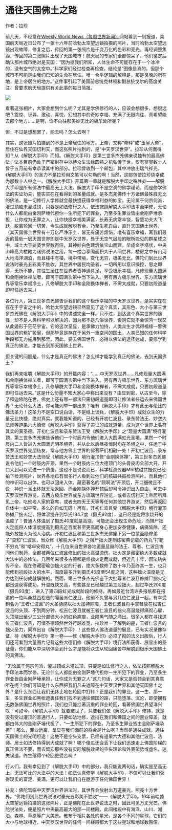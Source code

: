 # 通往天国佛土之路

作者：拉珍

前几天，不经意在[Weekly World News（每周世界新闻）](http://weeklyworldnews.com/headlines/11684/new-hubble-images/)网站看到一则报道，美国航天局近日公布了一张十六年前哈勃太空望远镜拍摄的照片，当时哈勃太空望远镜出现故障，修复之后，传回的第一张照片是千变万化的色彩和亮光，再经调整焦距，传回的第二张照片出现了天国城市！航天局的专家们全都惊呆了，他们鉴定后确认那片城市绝对是天国：“因为据我们所知，人体生命不可能存在于一个冰冷的，没有空气的太空中。”科学家们经过检查再检查，结论是“图像是真的。但那个城市不可能是由我们已知的生命在居住。唯一合乎逻辑的解释是，那是灵魂的所在地，是上帝居住的地方。”这件事引起了美国前总统克林顿和副总统戈尔的高度关注，曾要求航天局提供有关此事的每日简报。

![](https://s2.loli.net/2022/03/31/uOs5cYa7nES2pwL.jpg)

 看著这张相片，大家会想到什么呢？尤其是学佛修行的人，应该会想很多，想很远吧？震惊、讶异、激动、喜悦、幻想其中的奇妙幸福、充满了无限向往、真希望能去那个地方……是啊，谁不向往那美妙无比的极乐处所呢？

但，不过是想想罢了，能去吗？怎么去啊？

其实，这张照片拍摄到的不是上帝居住的地方。上帝，又称“帝释”或“玉皇大帝”，居住在仙界天国忉利天，而这张照片拍到的，是“中天罗汉世界”。拉珍从何而得知？从《解脱大手印》而知。《解脱大手印》是第三世多杰羌佛亲说独有的最高佛法，法本目前仍处于严密封存中以待众生法缘圆熟之机弘传于世，仅有寥寥数十人曾于五月前有幸恭读其中的部分。拉珍曾收到一个邮包，其中冲放出瑞气祥光，《解脱大手印》的圣力不是拉珍用文笔可以勾勒的啊！当然，这邮包使拉珍侥幸成为那数十人中之一。《解脱大手印》开篇第一章就是解脱大手印之殊胜处——解脱大手印是所有佛法中最高无上大法。解脱大手印不是空洞的佛学理论，而是修学佛法的实证功夫，能实实在在看得到的圣量成就。是多杰羌佛传十方诸佛最殊胜无比的佛法，是一切修行人学修就会最快捷获得幸福利益的妙宝。无论属于何宗何派，灌过顶或未灌过顶，只要是如法修行之人，依法按照解脱大手印法本而学修，无论什么人都能由金刚萨埵代担你一生所犯下的罪业，乃至多生罪业皆由金刚萨埵承担，让你成为无罪之人，让你快捷幸福美满富，长寿无病常丰饶，智慧功夫大飞跃，脱离轮回一切苦，今生成就解脱有余，乃至生死自由，直升天国佛土世界。（其天国佛土世界有十万亿严净乐土，皆无有痛苦烦恼，唯有喜乐幸福，离我们最近的最低一层天国世界即是中天罗汉世界，处于无空气层段的眼所能见的群星球之中，域土大于娑婆世界数百倍，其神妙白色建筑依宝山而建，垒成金字塔状，中央山峰高大楼殿为诸佛说法之用，每一楼台亭阁面积大于人间世界，楼房之中有山河大地海洋湖泊，而且楼中有楼，境中带境，变化无穷，极美无比。佛陀们到此世界说法时豪光五彩美不胜收，其世界中居民均圣者，一切所用以意识操控，思之即得，无所不能，其往生居住在世界者皆神通具足，享受极乐幸福，凡修现量大圆满和金刚换体禅法者，即可于圆满次第中当下进入。另有西方极乐世界、东方琉璃世界等常乐幸福净土，凡修解脱大手印和金刚换体禅者，不需大成就，只要初段道量即可任运去来。）

各位行人，第三世多杰羌佛告诉我们的这个极乐幸福的中天罗汉世界，是实实在在存在于宇宙之中的，哈勃太空望远镜已然窥见了这个真实，其形色、大小与第三世多杰羌佛在《解脱大手印》中的讲述完全一样。只不过，到达这个真实世界的途径，却不是人类科学可以解决的，因为那不是凡俗世界，否则它就不会惊鸿一现又从此遁形于茫茫宇宙。它的这次呈显，是承佛力加持，人类众生才偶得福缘一瞥佛国世界的粗犷轮廓，但那毕竟是存在于另外一重空间的国土，人类已知的任何科学手段都无力施展到那里。因此，要去佛国世界，必得以佛法的途径达成，要修学到真正的佛法，才能去到那天国佛土世界。

但关键的问题是，什么才是真正的佛法？怎么样才能学到真正的佛法，去到天国佛土？

我们再来咀嚼《解脱大手印》的开篇内容：“……中天罗汉世界……凡修现量大圆满和金刚换体禅法者，即可于圆满次第中当下进入。另有西方极乐世界、东方琉璃世界等常乐幸福净土，凡修解脱大手印和金刚换体禅者，不需大成就，只要初段道量即可任运去来。”这是什么份量不知大家心中称出来没有？由显到密，从古至今，除了释迦佛陀在世，佛史上还有哪一部法只需初段道量即可让修法者任运去来佛国世界？无论什么大法，你可能列举一部出来？唯有《解脱大手印》才有此无与伦比的佛法圣力！这圣力不是空口说白话，不是纸上谈兵，《解脱大手印》成就众生的力量无比快捷，绝对真实，就我能知道的，已经有开初仁波且、录东赞法王、妙空大法师等道果六大德修《解脱大手印》获得了实证的成就道量，成为这个世界上名符其实的真圣德。开初仁波且和录东赞法王受《解脱大手印》之“现量大圆满”境行灌顶，第三世多杰羌佛告诉他们一个时辰内令他们进入大圆满虹光圣境，果然一个时辰内二人皆进入大圆满光明圣境界，并从此以后昼夜恒时均在圣境之中，任运于中天罗汉世界交朋结友，常与他方佛土世界的佛菩萨们相融一处！开初仁波且、录东赞法王和妙空大法师受《解脱大手印》境行灌顶修“金刚换体禅”，第三世多杰羌佛说令他们一个时辰内开顶，果然一个时辰内三位大德顶门的头骨皮肉全部大开，开口大到可以丢进一个鸽蛋，这也不是说说而已，科学检测仪器MRI核磁共振仪已经拍下检测照片，世界各地已有很多行人看到过他们的核磁共振检测照片。而且他们的神识可以出体，也可以回来入体。藏密著名的“颇啊法”开顶后，开口细微且不说，神识一旦出体就无法返回，而金刚换体禅开顶后却可令神识出入自由，可去中天罗汉世界游览，去西方极乐世界或东方琉璃世界游览，或者去忉利天上帝居所拜见上帝，吃他老人家的宴席，或者去四天王天等等任何其他世界游览，然后再返回自体中一如平常，多么的自如无碍！再有，开初仁波且受《解脱大手印》境行灌顶修摊尸拙火定，将体温提升到华氏194.7度（摄氏92度），这已经是能将水烧开的温度了！普通人体温到了摄氏40度就是高烧，可能还会出现生命危险，而摊尸拙火定能将人体温度提高到摄氏近百度甚至更高而身心更加安泰健康，病痛皆除，还能外放拙火为他人治病。开初仁波且和第三世多杰羌佛座下另一位蒙面隐修弟子“莫知”仁波且，当众修《解脱大手印》之摊尸拙火定制炼密典记载的药丸“打靶不穷丸”和“喀卓安得丸”，十几位来自世界各地道量显赫的法王、尊者、仁波且协同他们制药，全都被两位仁波且修出的拙火高温烫伤。拙火定是藏密绝大多数成就大法中的必修法，几百年来很多古德都是修拙火定而成就，但近几十年，因法轨失传不全，现在修藏密瑜伽拙火定的行者，绝大多数修了数十年乃至终其一生，也只能修到初段拙火的水平，温度最多升到摄氏46度至54度之间，这种拙火温度是无力达到任何成就解脱的。然而，第三世多杰羌佛座下大批尊者仁波且修摊尸拙火定都迅速获得成功，升温既快又高，有些甚至已经越过第三段拙火，超过华氏200度（摄氏93度），进入了第四段虹光成就阶段的修持。再如最近台湾许多报纸都在报道的一位叫桑益西松吉的噶居派仁波且，他前不久曾与另几位仁波且一起，有幸受到名为“王者仁波且”的大圣德施以拙火加持除障，王者仁波且将手掌轻放在松吉仁波且的头顶，不到两分钟，松吉仁波且就被王者仁波且的拙火高温烧得痛彻心扉，头顶烧出至少三公分直径大小的红色疤痕，业障黑气随之涌出。很多人都在寻找这位王者仁波且，可惜圣德超然世外行踪难觅，拉珍唯一了解到的是，王者仁波且的拙火圣力，同样出自《解脱大手印》！这些惊人佛法道量的展显，已有实况录像存证，待《解脱大手印》第一卷——修《解脱大手印》必须了彻的法义出版后，行人们还可看到大量图片记载这些大德们修《解脱大手印》境行法所获得、展显出的圣证量，你们能从中深切体会到什么才是能将众生从轮回痛苦中解脱到极乐天国佛土的真佛法。

“无论属于何宗何派，灌过顶或未灌过顶，只要是如法修行之人，依法按照解脱大手印法本而学修，无论什么人都能由金刚萨埵代担你一生所犯下的罪业，乃至多生罪业皆由金刚萨埵承担，让你成为无罪之人”这几句话，大家又是否领会到其真意所在呢？你们可知是什么东西把我们凡夫遮障在中天罗汉世界和其他天国佛土之外？是什么东西让我们无休止地在轮回中打转？正是我们的罪业。这一生、那一生，多生罪业如黑帐遮裹住我们找不到通往佛国的路，只能堕落、沉沦，即便拥有无数张佛国世界的照片，我们也只能扛著沉重的罪业轮回，看著佛国世界望洋兴叹！可如今，《解脱大手印》就要宏世了，只要我们依《解脱大手印》修持，就是没有受过灌顶的普通行人，只要如法地修，遮挡在我们和佛国之间的黑业障盖，就都由伟大的金刚萨埵代担了，“一生所犯下的罪业，乃至多生罪业皆由金刚萨埵承担”！那么，罪业远离，呈显在我们面前的将会是什么呢？当然是通往成就，通往天国佛土的光明坦途！这绝不是空头支票，已经有道果六大德和其他仁波且、法师、居士如法修持得到大成就了啊！哪个傻瓜还会丢下让我们迅速走上佛国阶梯的真正佛法不要，而去留恋那些没有实际解脱效果的空头理论和外表架势或虚名，迷失误道，终生落得个轮回更受苦啊？

行人们，我有幸见到了《解脱大手印》中的部分，我只能说两句话，确实是至高无上，无法可比的大法中的大法！如法认真修学《解脱大手印》，不仅可以让我们获得现实的富足、美满，更可以让我们自在遨游于任何佛国世界！

补充：佛陀驾临中天罗汉世界讲法时，其世界会放射出万道豪光，照亮十方世界。“佛陀们到此世界说法时豪光五彩美不胜收”——《解脱大手印》。16年前哈勃太空望远镜拍摄的这张照片，正是佛陀在此世界说法之时，因此可见万丈光芒。佛陀说法处，便是照片中央最高最大的那一间楼殿。此间楼殿中有海洋、山川、湖泊、森林、草原等广大美景。散布于相片各处的星光，是各个不同的星球，它们的大小与地球相近，中天罗汉世界的任何一间楼殿都大于这些星球和地球数百倍。
